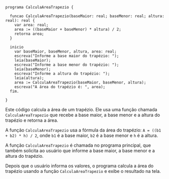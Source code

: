 ```portuguol
programa CalculaAreaTrapezio {

  funcao CalculaAreaTrapezio(baseMaior: real; baseMenor: real; altura: real): real {
    var area: real;
    area := ((baseMaior + baseMenor) * altura) / 2;
    retorna area;
  }

  inicio
    var baseMaior, baseMenor, altura, area: real;
    escreva("Informe a base maior do trapézio: ");
    leia(baseMaior);
    escreva("Informe a base menor do trapézio: ");
    leia(baseMenor);
    escreva("Informe a altura do trapézio: ");
    leia(altura);
    area := CalculaAreaTrapezio(baseMaior, baseMenor, altura);
    escreva("A área do trapézio é: ", area);
  fim.

}
```

Este código calcula a área de um trapézio. Ele usa uma função chamada `CalculaAreaTrapezio` que recebe a base maior, a base menor e a altura do trapézio e retorna a área.

A função `CalculaAreaTrapezio` usa a fórmula da área do trapézio: `A = ((b1 + b2) * h) / 2`, onde `b1` é a base maior, `b2` é a base menor e `h` é a altura.

A função `CalculaAreaTrapezio` é chamada no programa principal, que também solicita ao usuário que informe a base maior, a base menor e a altura do trapézio.

Depois que o usuário informa os valores, o programa calcula a área do trapézio usando a função `CalculaAreaTrapezio` e exibe o resultado na tela.